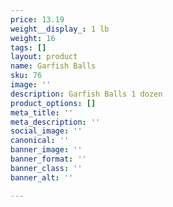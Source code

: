 ```yaml
---
price: 13.19
weight__display_: 1 lb
weight: 16
tags: []
layout: product
name: Garfish Balls
sku: 76
image: ''
description: Garfish Balls 1 dozen
product_options: []
meta_title: ''
meta_description: ''
social_image: ''
canonical: ''
banner_image: ''
banner_format: ''
banner_class: ''
banner_alt: ''

---
```

